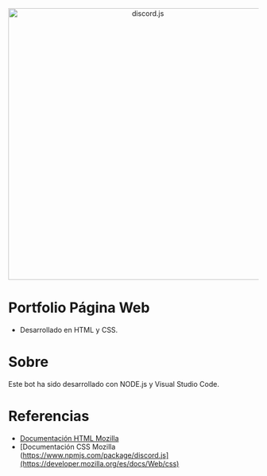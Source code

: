 <div align="center">
<a href="https://developer.mozilla.org/es/docs/Web/HTML"><img src="https://rolandocaldas.com/wp-content/uploads/2013/10/css3-html5-e1383236383597.png" width="546" alt="discord.js" /></a>
</div>

# Portfolio Página Web
- Desarrollado en HTML y CSS.

# Sobre
Este bot ha sido desarrollado con NODE.js y Visual Studio Code.

# Referencias

- [Documentación HTML Mozilla](https://developer.mozilla.org/es/docs/Web/HTML)
- [Documentación CSS Mozilla (https://www.npmjs.com/package/discord.js](https://developer.mozilla.org/es/docs/Web/css)
